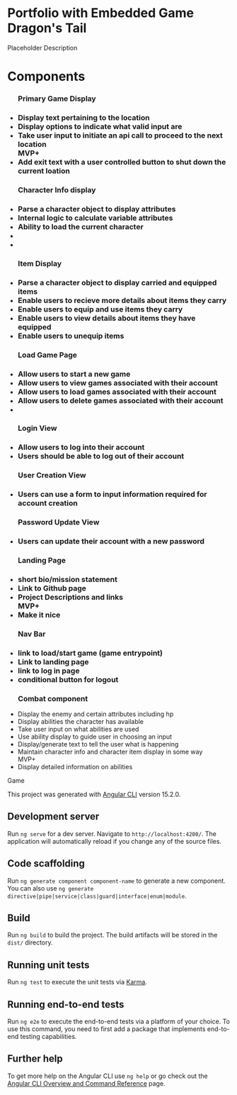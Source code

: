 # Portfolio with Embedded Game Dragon's Tail

Placeholder Description


# Components
<ul>
<h3>Primary Game Display<h3>
<li>Display text pertaining to the location</li>
<li>Display options to indicate what valid input are</li>
<li>Take user input to initiate an api call to proceed to the next location</li>
MVP+
<li>Add exit text with a user controlled button to shut down the current loation</li>

<h3>Character Info display<h3>
<li>Parse a character object to display attributes</li>
<li>Internal logic to calculate variable attributes</li>
<li>Ability to load the current character</li>
<li></li>
<li></li>

<h3>Item Display<h3>
<li>Parse a character object to display carried and equipped items</li>
<li>Enable users to recieve more details about items they carry</li>
<li>Enable users to equip and use items they carry</li>
<li>Enable users to view details about items they have equipped</li>
<li>Enable users to unequip items</li>

<h3>Load Game Page<h3>
<li>Allow users to start a new game</li>
<li>Allow users to view games associated with their account</li>
<li>Allow users to load games associated with their account</li>
<li>Allow users to delete games associated with their account</li>
<li></li>

<h3>Login View<h3>
<li>Allow users to log into their account</li>
<li>Users should be able to log out of their account</li>

<h3>User Creation View<h3>
<li>Users can use a form to input information required for account creation</li>

<h3>Password Update View<h3>
<li>Users can update their account with a new password</li>

<h3>Landing Page<h3>
<li>short bio/mission statement</li>
<li>Link to Github page</li>
<li>Project Descriptions and links</li>
MVP+
<li>Make it nice</li>

<h3>Nav Bar<h3>
<li>link to load/start game (game entrypoint)</li>
<li>Link to landing page</li>
<li>link to log in page</li>
<li>conditional button for logout</li>
<!-- <li></li> -->

<h3>Combat component</h3>
<li>Display the enemy and certain attributes including hp</li>
<li>Display abilities the character has available</li>
<li>Take user input on what abilities are used</li>
<li>Use ability display to guide user in choosing an input</li>
<li>Display/generate text to tell the user what is happening</li>
<li>Maintain character info and character item display in some way</li>
MVP+
<li>Display detailed information on abilities</li>
</ul>

Game







This project was generated with [Angular CLI](https://github.com/angular/angular-cli) version 15.2.0.

## Development server

Run `ng serve` for a dev server. Navigate to `http://localhost:4200/`. The application will automatically reload if you change any of the source files.

## Code scaffolding

Run `ng generate component component-name` to generate a new component. You can also use `ng generate directive|pipe|service|class|guard|interface|enum|module`.

## Build

Run `ng build` to build the project. The build artifacts will be stored in the `dist/` directory.

## Running unit tests

Run `ng test` to execute the unit tests via [Karma](https://karma-runner.github.io).

## Running end-to-end tests

Run `ng e2e` to execute the end-to-end tests via a platform of your choice. To use this command, you need to first add a package that implements end-to-end testing capabilities.

## Further help

To get more help on the Angular CLI use `ng help` or go check out the [Angular CLI Overview and Command Reference](https://angular.io/cli) page.
